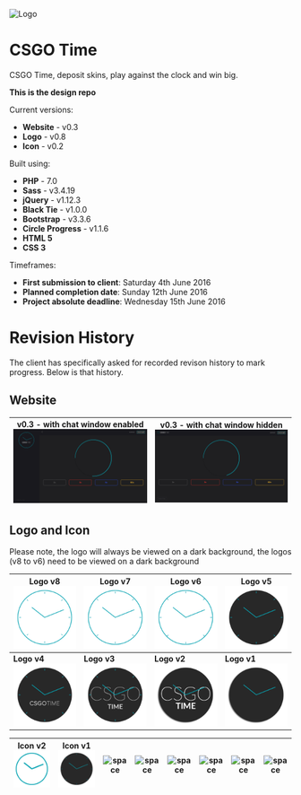 ![Logo](http://imgur.com/WcBmesa.png)

# CSGO Time
CSGO Time, deposit skins, play against the clock and win big.

**This is the design repo**

Current versions:
- **Website** - v0.3
- **Logo** - v0.8
- **Icon** - v0.2

Built using:
- **PHP** - 7.0
- **Sass** - v3.4.19
- **jQuery** - v1.12.3
- **Black Tie** - v1.0.0
- **Bootstrap** - v3.3.6
- **Circle Progress** - v1.1.6
- **HTML 5**
- **CSS 3**

Timeframes:
- **First submission to client**: Saturday 4th June 2016
- **Planned completion date**: Sunday 12th June 2016
- **Project absolute deadline**: Wednesday 15th June 2016




Revision History
====
The client has specifically asked for recorded revison history to mark progress. Below is that history.

Website
---


|v0.3 - with chat window enabled ![Logo](assets/img/chat.png)|v0.3 - with chat window hidden ![Logo](assets/img/nochat.png)|
|---|---|


Logo and Icon
---
Please note, the logo will always be viewed on a dark background, the logos (v8 to v6) need to be viewed on a dark background

|Logo v8 ![Logo](assets/img/logo8.png)|Logo v7 ![Logo](assets/img/logo7.png)|Logo v6 ![Logo](assets/img/logo6.png)|Logo v5 ![Logo](assets/img/logo5.png)|
|---|---|---|---|
|**Logo v4** ![Logo](assets/img/logo4.png)|**Logo v3** ![Logo](assets/img/logo3.png)|**Logo v2** ![Logo](assets/img/logo2.png)|**Logo v1** ![Logo](assets/img/logo1.png)|


|Icon v2 ![Icon](assets/img/icon.png)|Icon v1 ![Icon](assets/img/logo5.png)|![space](http://imgur.com/m52mSr5.png)|![space](http://imgur.com/m52mSr5.png)|![space](http://imgur.com/m52mSr5.png)|![space](http://imgur.com/m52mSr5.png)|![space](http://imgur.com/m52mSr5.png)|![space](http://imgur.com/m52mSr5.png)|
|---|---|---|---|---|---|---|---|

